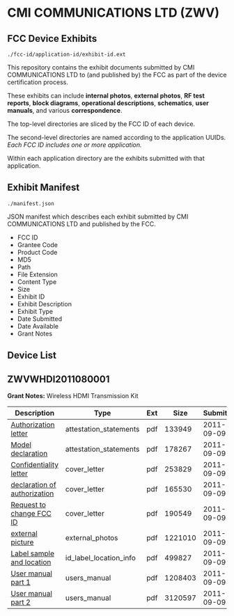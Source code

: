 # CMI COMMUNICATIONS LTD (ZWV)
## FCC Device Exhibits

```
./fcc-id/application-id/exhibit-id.ext
```

This repository contains the exhibit documents submitted by CMI COMMUNICATIONS LTD to (and published by) the FCC as part of the device certification process.

These exhibits can include **internal photos**, **external photos**, **RF test reports**, **block diagrams**, **operational descriptions**, **schematics**, **user manuals**, and various **correspondence**.

The top-level directories are sliced by the FCC ID of each device.

The second-level directories are named according to the application UUIDs. *Each FCC ID includes one or more application.*

Within each application directory are the exhibits submitted with that application. 

## Exhibit Manifest

```
./manifest.json
```

JSON manifest which describes each exhibit submitted by CMI COMMUNICATIONS LTD and published by the FCC.

- FCC ID
- Grantee Code
- Product Code
- MD5
- Path
- File Extension
- Content Type
- Size
- Exhibit ID
- Exhibit Description
- Exhibit Type
- Date Submitted
- Date Available
- Grant Notes

## Device List
## ZWVWHDI2011080001
**Grant Notes:** Wireless HDMI Transmission Kit

| Description | Type | Ext | Size | Submitted | Available |
| ----------- | ---- | --- | ---- | --------- | --------- |
| [Authorization letter](ZWVWHDI2011080001/10eaa2a0470a0ce9476b49c3b464a39c/1539148.pdf) | attestation_statements | pdf | 133949 | 2011-09-09 | 2011-09-09 |
| [Model declaration](ZWVWHDI2011080001/10eaa2a0470a0ce9476b49c3b464a39c/1539150.pdf) | attestation_statements | pdf | 178267 | 2011-09-09 | 2011-09-09 |
| [Confidentiality letter](ZWVWHDI2011080001/10eaa2a0470a0ce9476b49c3b464a39c/1539149.pdf) | cover_letter | pdf | 253829 | 2011-09-09 | 2011-09-09 |
| [declaration of authorization](ZWVWHDI2011080001/10eaa2a0470a0ce9476b49c3b464a39c/1539151.pdf) | cover_letter | pdf | 165530 | 2011-09-09 | 2011-09-09 |
| [Request to change FCC ID](ZWVWHDI2011080001/10eaa2a0470a0ce9476b49c3b464a39c/1539154.pdf) | cover_letter | pdf | 190549 | 2011-09-09 | 2011-09-09 |
| [external picture](ZWVWHDI2011080001/10eaa2a0470a0ce9476b49c3b464a39c/1539152.pdf) | external_photos | pdf | 1221010 | 2011-09-09 | 2011-09-09 |
| [Label sample and location](ZWVWHDI2011080001/10eaa2a0470a0ce9476b49c3b464a39c/1539153.pdf) | id_label_location_info | pdf | 499827 | 2011-09-09 | 2011-09-09 |
| [User manual part 1](ZWVWHDI2011080001/10eaa2a0470a0ce9476b49c3b464a39c/1539155.pdf) | users_manual | pdf | 1208403 | 2011-09-09 | 2011-09-09 |
| [User manual part 2](ZWVWHDI2011080001/10eaa2a0470a0ce9476b49c3b464a39c/1539156.pdf) | users_manual | pdf | 3120597 | 2011-09-09 | 2011-09-09 |
